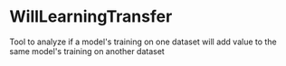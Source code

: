 # WillLearningTransfer
Tool to analyze if a model's training on one dataset will add value to the same model's training on another dataset
